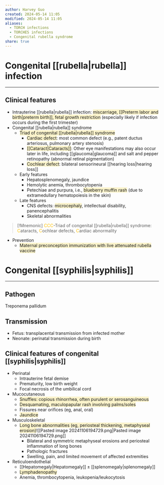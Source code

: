 ```yaml
---
author: Harvey Guo
created: 2024-05-14 11:05
modified: 2024-05-14 11:05
aliases:
  - TORCH infections
  - TORCHES infections
  - Congenital rubella syndrome
share: true
---
```

# Congenital [[rubella|rubella]] infection
---
## Clinical features
- Intrauterine [[rubella|rubella]] infection: <span style="background:rgba(240, 200, 0, 0.2)">miscarriage, [[Preterm labor and birth|preterm birth]], fetal growth restriction</span> (especially likely if infection occurs during the first trimester)
- Congenital [[rubella|rubella]] syndrome 
	- <span style="background:rgba(240, 200, 0, 0.2)">Triad of congenital [[rubella|rubella]] syndrome</span>
		- <span style="background:rgba(240, 200, 0, 0.2)">Cardiac defect</span>: most common defect (e.g., patent ductus arteriosus, pulmonary artery stenosis)
		- <span style="background:rgba(240, 200, 0, 0.2)">[[Cataract|Cataracts]]</span>: Other eye manifestations may also occur later in life, including [[glaucoma|glaucoma]] and salt and pepper retinopathy (abnormal retinal pigmentation)
		- <span style="background:rgba(240, 200, 0, 0.2)">Cochlear defect</span>: bilateral sensorineural [[hearing loss|hearing loss]]
	- Early features
		- Hepatosplenomegaly, jaundice
		- Hemolytic anemia, thrombocytopenia
		- Petechiae and purpura, i.e., <span style="background:rgba(240, 200, 0, 0.2)">blueberry muffin rash</span> (due to extramedullary hematopoiesis in the skin)
	- Late features
		- CNS defects: <span style="background:rgba(240, 200, 0, 0.2)">microcephaly</span>, intellectual disability, panencephalitis
		- Skeletal abnormalities

>[!Mnemonic] 
><font color="#ffc000">CCC</font>-Triad of congenital [[rubella|rubella]] syndrome: <font color="#ffc000">C</font>ataracts, <font color="#ffc000">C</font>ochlear defects, <font color="#ffc000">C</font>ardiac abnormality
- Prevention
	- <span style="background:rgba(240, 200, 0, 0.2)">Maternal preconception immunization with live attenuated rubella vaccine</span>

# Congenital [[syphilis|syphilis]]
---
## Pathogen
Treponema pallidum
## Transmission
- Fetus: transplacental transmission from infected mother
- Neonate: perinatal transmission during birth
## Clinical features of congenital [[syphilis|syphilis]]
- Perinatal
	- Intrauterine fetal demise
	- Prematurity, low birth weight
	- Focal necrosis of the umbilical cord
- Mucocutaneous
	- <span style="background:rgba(240, 200, 0, 0.2)">Snuffles: copious rhinorrhea, often purulent or serosanguineous</span>
	- <span style="background:rgba(240, 200, 0, 0.2)">Desquamating, maculopapular rash involving palms/soles</span>
	- Fissures near orifices (eg, anal, oral)
	- <span style="background:rgba(240, 200, 0, 0.2)">Jaundice</span>
- Musculoskeletal
	- <span style="background:rgba(240, 200, 0, 0.2)">Long bone abnormalities (eg, periosteal thickening, metaphyseal erosion)</span>![[Pasted image 20241106194729.png|Pasted image 20241106194729.png]]
		- Bilateral and symmetric metaphyseal erosions and periosteal inflammation of long bones
		- Pathologic fractures
		- Swelling, pain, and limited movement of affected extremities
- Reticuloendothelial
	- [[Hepatomegaly|Hepatomegaly]] ± [[splenomegaly|splenomegaly]]
	- <span style="background:rgba(240, 200, 0, 0.2)">Lymphadenopathy</span>
	- Anemia, thrombocytopenia, leukopenia/leukocytosis